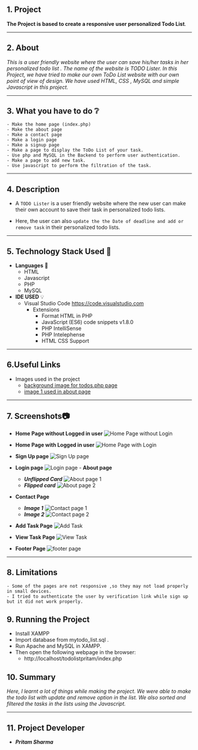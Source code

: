 ##  1. Project
  
**The Project is based to create a responsive user personalized Todo List**. 
***
##  2. About 
  
_This is a user friendly website where the user can save his/her tasks in her personalized todo list . The name of the website is TODO Lister. 
In this Project, we have tried to make our own ToDo List website with our own point of view of design. We have used HTML, CSS , MySQL and simple Javascript in this project._
***
##  3. What you have to do :grey_question:
  
    - Make the home page (index.php)
    - Make the about page
    - Make a contact page
    - Make a login page
    - Make a signup page
    - Make a page to display the ToDo List of your task.
    - Use php and MySQL in the Backend to perform user authentication.
    - Make a page to add new task. 
    - Use javascript to perform the filtration of the task.
***
##  4. Description
  
* A `TODO Lister` is a user friendly website where the new user can make their own account to save their task in personalized todo lists. 
- Here, the user can also `update the the Date of deadline and add or remove task` in their personalized todo lists. 
***
##  5. Technology Stack Used :ledger:
  
- **Languages** :book:
  - HTML
  - Javascript
  - PHP
  - MySQL
- **IDE USED** :bulb:
  - Visual Studio Code <https://code.visualstudio.com>
    - Extensions
      - Format HTML in PHP
      - JavaScript (ES6) code snippets v1.8.0
      - PHP IntelliSense
      - PHP Intelephense
      - HTML CSS Support
***
##  6.Useful Links
  
- Images used in the project 
    - [background image for todos.php page](https://muffingroup.com/blog/wp-content/uploads/2021/03/yeloow-heaer.jpg )
    - [image 1 used in about page](https://t3.ftcdn.net/jpg/04/09/81/22/360_F_409812204_DB79pC30Mid4zQgUwEFOMbniRhzUUk2X.jpg )
***
##  7. Screenshots:camera:
  
   - **Home Page without Logged in user**
   ![Home Page without Login](images/home%20page%20without%20login.jpg )
  
   - **Home Page with Logged in user**
   ![Home Page with Login](images/home%20page%20with%20login.jpg )
  
   - **Sign Up page**
    ![Sign Up page](images/signup%20page.jpg )
   - **Login page**
    ![Login page](images/login%20page.jpg )
    - **About page**
      - ***Unflipped Card***
   ![About page 1](images/About%20page%201.jpg )
      - ***Flipped card***
   ![About page 2](images/about%20page%202.jpg )
   - **Contact Page**
      - ***Image 1***
   ![Contact page 1](images/contact%20page%201.jpg )
      - ***Image 2***
    ![Contact page 2](images/contact%20page%202.jpg )
  
   - **Add Task Page**
   ![Add Task](images/add%20task%20page.jpg )
   - **View Task Page**
   ![View Task](images/view%20todo%20lists.jpg )
   - **Footer Page** 
   ![footer page](images/footer.jpg)
***
##  8. Limitations
  
    - Some of the pages are not responsive ,so they may not load properly in small devices.
    - I tried to authenticate the user by verification link while sign up but it did not work properly.
  
##  9. Running the Project
  
- Install XAMPP
- Import database from mytodo_list.sql .
- Run Apache and MySQL in XAMPP. 
- Then open the following webpage in the browser:
    - http://localhost/todolistpritam/index.php
  
##  10. Summary
  
_Here, I learnt a lot of things while making the project. We were able to make the todo list with update and remove 
option in the list. We also sorted and filtered the tasks in the lists using the Javascript._
***
## 11. Project Developer
  
- ***Pritam Sharma***
  
  
  
  
  
  
